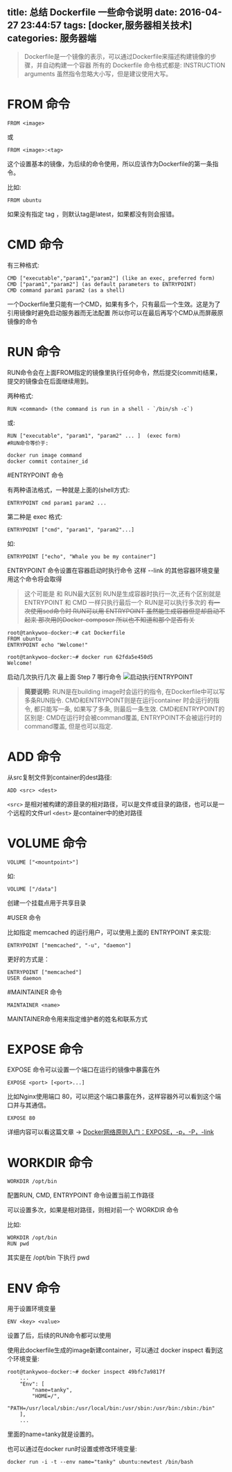 title: 总结 Dockerfile 一些命令说明
date: 2016-04-27 23:44:57
tags: [docker,服务器相关技术]
categories: 服务器端
---

>Dockerfile是一个镜像的表示，可以通过Dockerfile来描述构建镜像的步骤，并自动构建一个容器
所有的 Dockerfile 命令格式都是:
INSTRUCTION arguments
虽然指令忽略大小写，但是建议使用大写。

# FROM 命令
```
FROM <image>
```
或
```
FROM <image>:<tag>
```
这个设置基本的镜像，为后续的命令使用，所以应该作为Dockerfile的第一条指令。

比如:
```
FROM ubuntu
```
如果没有指定 tag ，则默认tag是latest，如果都没有则会报错。




# CMD 命令

有三种格式:
```
CMD ["executable","param1","param2"] (like an exec, preferred form)
CMD ["param1","param2"] (as default parameters to ENTRYPOINT)
CMD command param1 param2 (as a shell)
```
一个Dockerfile里只能有一个CMD，如果有多个，只有最后一个生效。这是为了引用镜像时避免启动服务器而无法配置 所以你可以在最后再写个CMD从而屏蔽原镜像的命令

<!--more-->

# RUN 命令


RUN命令会在上面FROM指定的镜像里执行任何命令，然后提交(commit)结果，提交的镜像会在后面继续用到。

两种格式:
```
RUN <command> (the command is run in a shell - `/bin/sh -c`)
```
或:
```
RUN ["executable", "param1", "param2" ... ]  (exec form)
#RUN命令等价于:

docker run image command
docker commit container_id
```


#ENTRYPOINT 命令

有两种语法格式，一种就是上面的(shell方式):
```
ENTRYPOINT cmd param1 param2 ...
```
第二种是 exec 格式:
```
ENTRYPOINT ["cmd", "param1", "param2"...]
```
如:
```
ENTRYPOINT ["echo", "Whale you be my container"]
```
ENTRYPOINT 命令设置在容器启动时执行命令 这样 --link 的其他容器环境变量用这个命令将会取得
>这个可能是 和 RUN最大区别 RUN是生成容器时执行一次,还有个区别就是 ENTRYPOINT 和 CMD 一样只执行最后一个  RUN是可以执行多次的
~~有一次使用sed命令时 RUN可以用 ENTRYPOINT 虽然能生成容器但是却启动不起来 那次用的Docker-composer 所以也不知道和那个是否有关~~
```
root@tankywoo-docker:~# cat Dockerfile
FROM ubuntu
ENTRYPOINT echo "Welcome!"

root@tankywoo-docker:~# docker run 62fda5e450d5
Welcome!
```
启动几次执行几次 最上面 Step 7 哪行命令
![启动执行ENTRYPOINT](/image/16-4/6.png)



>**简要说明:**
RUN是在building image时会运行的指令, 在Dockerfile中可以写多条RUN指令.
CMD和ENTRYPOINT则是在运行container 时会运行的指令, 都只能写一条, 如果写了多条, 则最后一条生效.
CMD和ENTRYPOINT的区别是: 
CMD在运行时会被command覆盖, ENTRYPOINT不会被运行时的command覆盖, 但是也可以指定.



# ADD 命令

从src复制文件到container的dest路径:
```
ADD <src> <dest>
```
`<src>` 是相对被构建的源目录的相对路径，可以是文件或目录的路径，也可以是一个远程的文件url
`<dest>` 是container中的绝对路径


# VOLUME 命令
```
VOLUME ["<mountpoint>"]
```
如:
```
VOLUME ["/data"]
```
创建一个挂载点用于共享目录

#USER 命令

比如指定 memcached 的运行用户，可以使用上面的 ENTRYPOINT 来实现:
```
ENTRYPOINT ["memcached", "-u", "daemon"]
```
更好的方式是：
```
ENTRYPOINT ["memcached"]
USER daemon
```


#MAINTAINER 命令

```
MAINTAINER <name>
```
MAINTAINER命令用来指定维护者的姓名和联系方式


# EXPOSE 命令

EXPOSE 命令可以设置一个端口在运行的镜像中暴露在外
```
EXPOSE <port> [<port>...]
```
比如Nginx使用端口 80，可以把这个端口暴露在外，这样容器外可以看到这个端口并与其通信。
```
EXPOSE 80
```
详细内容可以看这篇文章 -> [Docker网络原则入门：EXPOSE，-p，-P，-link](http://www.open-open.com/lib/view/open1435126385232.html)


# WORKDIR 命令
```
WORKDIR /opt/bin
```
配置RUN, CMD, ENTRYPOINT 命令设置当前工作路径

可以设置多次，如果是相对路径，则相对前一个 WORKDIR 命令

比如:
```
WORKDIR /opt/bin
RUN pwd
```
其实是在 /opt/bin 下执行 pwd


# ENV 命令

用于设置环境变量
```
ENV <key> <value>
```
设置了后，后续的RUN命令都可以使用

使用此dockerfile生成的image新建container，可以通过 docker inspect 看到这个环境变量:
```
root@tankywoo-docker:~# docker inspect 49bfc7a9817f
    ...
    "Env": [
        "name=tanky",
        "HOME=/",
        "PATH=/usr/local/sbin:/usr/local/bin:/usr/sbin:/usr/bin:/sbin:/bin"
    ],
    ...
```    
里面的name=tanky就是设置的。

也可以通过在docker run时设置或修改环境变量:
```
docker run -i -t --env name="tanky" ubuntu:newtest /bin/bash
```